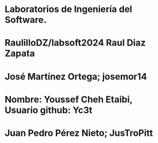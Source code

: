 # Laboratorios de Ingeniería del Software.

# RaulilloDZ/labsoft2024 Raul Diaz Zapata
# José Martínez Ortega; josemor14
# Nombre: Youssef Cheh Etaibi, Usuario github: Yc3t
# Juan Pedro Pérez Nieto; JusTroPitt

